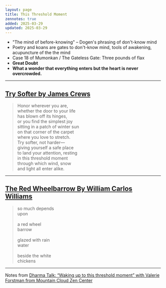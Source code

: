 ```yaml
---
layout: page
title: This Threshold Moment
zennotes: true
added: 2025-03-29
updated: 2025-03-29
---
```


- "The mind of before-knowing" – Dogen's phrasing of don't-know mind
- Poetry and koans are gates to don't-know mind, tools of awakening, acupuncture of the the mind
- Case 18 of Mumonkan / The Gateless Gate: Three pounds of flax
- **Great Doubt**
- **What a wonder that everything enters but the heart is never overcrowded.**

---

## [Try Softer by James Crews](https://jamescrews.substack.com/p/try-softer)

> Honor wherever you are,<br>
whether the door to your life<br>
has blown off its hinges,<br>
or you find the simplest joy<br>
sitting in a patch of winter sun<br>
on that corner of the carpet<br>
where you love to stretch.<br>
Try softer, not harder—<br>
giving yourself a safe place<br>
to land your attention, resting<br>
in this threshold moment<br>
through which wind, snow<br>
and light all enter alike.

---

## [The Red Wheelbarrow By William Carlos Williams](https://www.poetryfoundation.org/poems/45502/the-red-wheelbarrow)

> so much depends<br>upon<br><br>a red wheel<br>barrow<br><br>glazed with rain<br>water<br><br>beside the white<br>
chickens

---

Notes from [Dharma Talk: “Waking up to this threshold moment” with Valerie Forstman from Mountain Cloud Zen Center](https://www.youtube.com/watch?v=bTGzAqlVCtM)